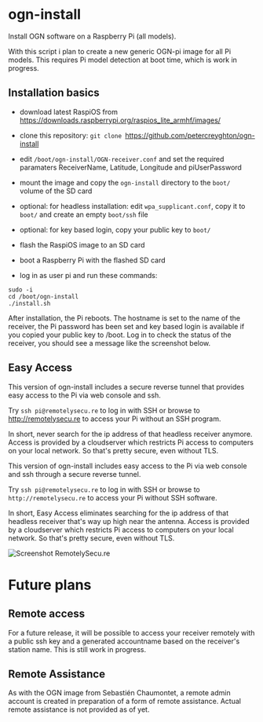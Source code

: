 # ogn-install

Install OGN software on a Raspberry Pi (all models). 

With this script i plan to create a new generic OGN-pi image for all Pi models. This requires Pi model detection at boot time, which is work in progress.

## Installation basics

- download latest RaspiOS from https://downloads.raspberrypi.org/raspios_lite_armhf/images/
- clone this repository:  `git clone `https://github.com/petercreyghton/ogn-install
- edit `/boot/ogn-install/OGN-receiver.conf` and set the required paramaters ReceiverName, Latitude, Longitude and piUserPassword

- mount the image and copy the `ogn-install` directory to the `boot/` volume of the SD card
- optional: for headless installation: edit `wpa_supplicant.conf`, copy it to `boot/` and create an empty `boot/ssh` file
- optional: for key based login, copy your public key to `boot/`

- flash the RaspiOS image to an SD card

- boot a Raspberry Pi with the flashed SD card
- log in as user pi and run these commands:

```
sudo -i
cd /boot/ogn-install
./install.sh
```

After installation, the Pi reboots. The hostname is set to the name of the receiver, the Pi password has been set and key based login is available if you copied your public key to /boot. Log in to check the status of the receiver, you should see a message like the screenshot below.

## Easy Access

This version of ogn-install includes a secure reverse tunnel that provides easy access to the Pi via web console and ssh.

Try `ssh pi@remotelysecu.re` to log in with SSH or browse to http://remotelysecu.re to access your Pi without an SSH program.

In short, never search for the ip address of that headless receiver anymore. Access is provided by a cloudserver which restricts Pi access to computers on your local network. So that's pretty secure, even without TLS. 

This version of ogn-install includes easy access to the Pi via web console and ssh through a secure reverse tunnel.

Try `ssh pi@remotelysecu.re` to log in with SSH or browse to `http://remotelysecu.re` to access your Pi without SSH software.

In short, Easy Access eliminates searching for the ip address of that headless receiver that's way up high near the antenna. Access is provided by a cloudserver which restricts Pi access to computers on your local network. So that's pretty secure, even without TLS.

![Screenshot RemotelySecu.re](https://github.com/petercreyghton/ogn-install/blob/master/Screenshot%202021-03-20%20at%2015.38.09.png)


# Future plans 

## Remote access

For a future release, it will be possible to access your receiver remotely with a public ssh key and a generated accountname based on the receiver's station name. This is still work in progress.

## Remote Assistance

As with the OGN image from Sebastién Chaumontet, a remote admin account is created in preparation of a form of remote assistance. Actual remote assistance is not provided as of yet.
